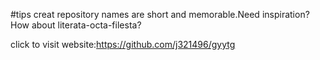 #tips
creat repository names are short and memorable.Need inspiration?How about literata-octa-filesta?

click to visit website:https://github.com/j321496/gyytg
